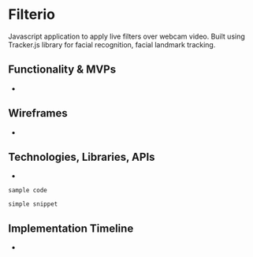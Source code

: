 # Filterio
Javascript application to apply live filters over webcam video. Built using Tracker.js library for facial recognition, facial landmark tracking.

## Functionality & MVPs
* 

## Wireframes
*

## Technologies, Libraries, APIs
* 
```sample code```

`simple snippet`

## Implementation Timeline
*